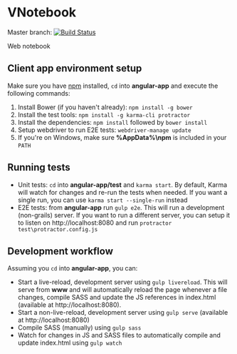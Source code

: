 # VNotebook

Master branch: [![Build Status](https://travis-ci.org/VNotebook/VNotebook.svg?branch=master)](https://travis-ci.org/VNotebook/VNotebook)

Web notebook

## Client app environment setup

Make sure you have [npm](https://docs.npmjs.com/getting-started/what-is-npm) installed, `cd` into **angular-app** and execute the following commands:

1. Install Bower (if you haven't already): `npm install -g bower`
2. Install the test tools: `npm install -g karma-cli protractor`
3. Install the dependencies: `npm install` followed by `bower install`
4. Setup webdriver to run E2E tests: `webdriver-manage update`
5. If you're on Windows, make sure **%AppData%\npm** is included in your `PATH`

## Running tests

* Unit tests: `cd` into **angular-app/test** and `karma start`. By default, Karma will watch for changes and re-run the tests when needed.
If you want a single run, you can use `karma start --single-run` instead
* E2E tests: from  **angular-app** run `gulp e2e`. This will run a development (non-grails) server. If you want to run a different server, you can setup it to listen on http://localhost:8080 and run `protractor test\protractor.config.js`

## Development workflow

Assuming you `cd` into **angular-app**, you can:
* Start a live-reload, development server using `gulp livereload`. This will serve from **www** and will automatically reload the page whenever a file changes, compile SASS and update the JS references in index.html (available at http://localhost:8080).
* Start a non-live-reload, development server using `gulp serve` (available at http://localhost:8080)
* Compile SASS (manually) using `gulp sass`
* Watch for changes in JS and SASS files to automatically compile and update index.html using `gulp watch`
